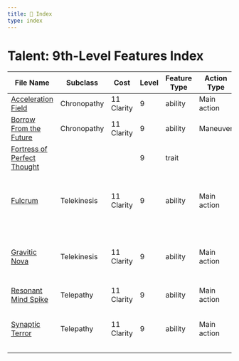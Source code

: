 ```yaml
---
title: 📑 Index
type: index
---
```


# Talent: 9th-Level Features Index

| File Name                                                           | Subclass    | Cost       | Level | Feature Type | Action Type | Distance  | Target                            |
| ------------------------------------------------------------------- | ----------- | ---------- | ----- | ------------ | ----------- | --------- | --------------------------------- |
| [Acceleration Field](../Acceleration%20Field)                       | Chronopathy | 11 Clarity | 9     | ability      | Main action | Ranged 5  | Three allies                      |
| [Borrow From the Future](../Borrow%20From%20the%20Future)           | Chronopathy | 11 Clarity | 9     | ability      | Maneuver    | 2 burst   | Each ally in the area             |
| [Fortress of Perfect Thought](../Fortress%20of%20Perfect%20Thought) |             |            | 9     | trait        |             |           |                                   |
| [Fulcrum](../Fulcrum)                                               | Telekinesis | 11 Clarity | 9     | ability      | Main action | Special   | Each enemy and object in the area |
| [Gravitic Nova](../Gravitic%20Nova)                                 | Telekinesis | 11 Clarity | 9     | ability      | Main action | 3 burst   | Each enemy and object in the area |
| [Resonant Mind Spike](../Resonant%20Mind%20Spike)                   | Telepathy   | 11 Clarity | 9     | ability      | Main action | Ranged 10 | One creature                      |
| [Synaptic Terror](../Synaptic%20Terror)                             | Telepathy   | 11 Clarity | 9     | ability      | Main action | 3 burst   | Each ally and enemy in the area   |
